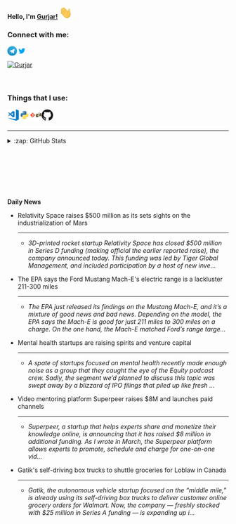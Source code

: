 #### Hello, I'm [Gurjar!](https://GurjarKing.github.io) <img src="https://raw.githubusercontent.com/ABSphreak/ABSphreak/master/gifs/Hi.gif" width="30px"></h2>


### Connect with me:

[<img align="left" alt="Gurjar | Telegram" width="22px" src="https://raw.githubusercontent.com/github/explore/80688e429a7d4ef2fca1e82350fe8e3517d3494d/topics/telegram/telegram.png" />][Telegram]
[<img align="left" alt="Gurjar | Twitter" width="22px" src="https://raw.githubusercontent.com/github/explore/80688e429a7d4ef2fca1e82350fe8e3517d3494d/topics/twitter/twitter.png" />][Twitter]
<br >
<br >
<a href="https://github.com/GurjarKing"><img src="https://komarev.com/ghpvc/?username=GurjarKing" alt="Gurjar" /></a> <br />
<br />
<br />
<!-- <br >

![](https://visitor-badge.glitch.me/badge?page_id=GurjarKing)

<br /> -->

### Things that I use:

[<img align="left" alt="Visual Studio Code" width="26px" src="https://raw.githubusercontent.com/github/explore/80688e429a7d4ef2fca1e82350fe8e3517d3494d/topics/visual-studio-code/visual-studio-code.png" />][VSCode]
[<img align="left" alt="Python" width="26px" src="https://raw.githubusercontent.com/github/explore/80688e429a7d4ef2fca1e82350fe8e3517d3494d/topics/python/python.png" />][Python]
[<img align="left" alt="Git" width="26px" src="https://raw.githubusercontent.com/github/explore/80688e429a7d4ef2fca1e82350fe8e3517d3494d/topics/git/git.png" />][Git]
[<img align="left" alt="GitHub" width="26px" src="https://raw.githubusercontent.com/github/explore/78df643247d429f6cc873026c0622819ad797942/topics/github/github.png" />][Github]

<br />
<br />

---
<details>
  <summary>:zap: GitHub Stats</summary>

<img align="left" alt="Gurjar's Github Stats" src="https://github-readme-stats.vercel.app/api?username=GurjarKing&show_icons=true&hide_border=true&count_private=true&include_all_commit=true&theme=algolia" />

</details>

<!-- ### 🔔 My latest tweet
<a href="https://twitter.com/Gurjar_King43" target="_blank">
	<img src="https://github.com/GurjarKing/GurjarKing/raw/master/tweet.png" width="70%" align="center" alt="Click to view on Twitter" title="My latest tweet, as an image"/>
</a> -->
<br>

<pre>

</pre>

<!-- **Quote of the hour:**

{qoth}

~ {qoth_author}
<pre>

</pre> -->
<br>
<pre>


</pre>
<strong>Daily News</strong>
  
  - Relativity Space raises $500 million as its sets sights on the industrialization of Mars
     <hr/>
     
      - *3D-printed rocket startup Relativity Space has closed $500 million in Series D funding (making official the earlier reported raise), the company announced today. This funding was led by Tiger Global Management, and included participation by a host of new inve…*
     
  - The EPA says the Ford Mustang Mach-E's electric range is a lackluster 211-300 miles
      <hr/>
      
      - *The EPA just released its findings on the Mustang Mach-E, and it’s a mixture of good news and bad news. Depending on the model, the EPA says the Mach-E is good for just 211 miles to 300 miles on a charge. On the one hand, the Mach-E matched Ford’s range targe…*
      
  - Mental health startups are raising spirits and venture capital
      <hr/>
      
      - *A spate of startups focused on mental health recently made enough noise as a group that they caught the eye of the Equity podcast crew. Sadly, the segment we’d planned to discuss this topic was swept away by a blizzard of IPO filings that piled up like fresh …*
      
  - Video mentoring platform Superpeer raises $8M and launches paid channels
      <hr/>
      
      - *Superpeer, a startup that helps experts share and monetize their knowledge online, is announcing that it has raised $8 million in additional funding. As I wrote in March, the Superpeer platform allows experts to promote, schedule and charge for one-on-one vid…*
       
  - Gatik's self-driving box trucks to shuttle groceries for Loblaw in Canada
      <hr/>
       
       - *Gatik, the autonomous vehicle startup focused on the “middle mile,” is already using its self-driving box trucks to deliver customer online grocery orders for Walmart. Now, the company — freshly stocked with $25 million in Series A funding — is expanding up i…*
      

<br />

[VSCode]: https://code.visualstudio.com/
[Python]: https://www.python.org/
[Git]: https://git-scm.com/
[Github]: https://github.com/
[Telegram]: https://t.me/Gurjar_King/
[Twitter]: https://twitter.com/Gurjar_King43/
